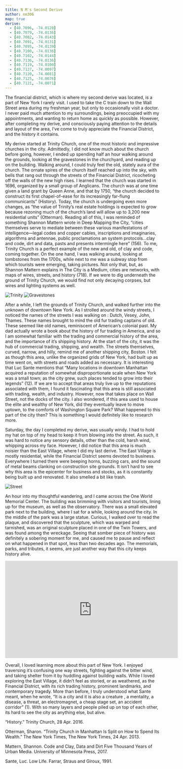 ```yaml
---
title: N M's Second Derive
author: nm306
map: true
derive:
  - [40.7096, -74.0128]
  - [40.7079, -74.0136]
  - [40.7082, -74.0143]
  - [40.7091, -74.0131]
  - [40.7095, -74.0139]
  - [40.7100, -74.0136]
  - [40.7102, -74.0144]
  - [40.7136, -74.0136]
  - [40.7119, -74.0100]
  - [40.7127, -74.0097]
  - [40.7120, -74.0081]
  - [40.7125, -74.0076]
  - [40.7121, -74.0071]
---
```


The financial district, which is where my second derive was located, is a part of New York I rarely visit. I used to take the C train down to the Wall Street area during my freshman year, but only to occasionally visit a doctor. I never paid much attention to my surroundings, being preoccupied with my appointments, and wanting to return home as quickly as possible. However, after completing my derive, and consciously paying attention to the details and layout of the area, I’ve come to truly appreciate the Financial District, and the history it contains.

My derive started at Trinity Church, one of the most historic and impressive churches in the city. Admittedly, I did not know much about the church before going, however, I ended up spending half an hour walking around the grounds, looking at the gravestones in the churchyard, and reading up on the building. Walking around, I could truly feel the old, stately aura of the church. The ornate spires of the church itself reached up into the sky, with bells that rang out through the streets of the Financial District, ricocheting off the walls of the new high rises. I learned that the church was started in 1696, organized by a small group of Anglicans. The church was at one time given a land grant by Queen Anne, and that by 1750, “the church decided to construct its first chapel-of-ease for its increasingly far-flung communicants” (History). Today, the church is undergoing even more changes, as “the value of Trinity’s real estate holdings is expected to grow because rezoning much of the church’s land will allow up to 3,200 new residential units” (Otterman). Reading all of this, I was reminded of something Shannon Mattern wrote in Deep Mapping the City, “cities themselves serve to mediate between these various manifestations of intelligence—legal codes and copper cables, inscriptions and imaginaries, algorithms and antennae, public proclamations an system protocols…clay and code, dirt and data, pasts and presents intermingle here” (156). To me, Trinity Church is a perfect example of the new and old, of clay and code, coming together. On the one hand, I was walking around, looking at tombstones from the 1700s, while next to me was a subway stop from which tourists were emerging, taking pictures. Not only that, but, as Shannon Mattern explains in The City is a Medium, cities are networks, with maps of wires, streets, and history (718). If we were to dig underneath the ground of Trinity Church, we would find not only decaying corpses, but wires and lighting systems as well.

![Trinity](https://i.imgur.com/ROrpfoi.jpg)
![Gravestones](https://i.imgur.com/ESjkjOD.jpg)

After a while, I left the grounds of Trinity Church, and walked further into the unknown of downtown New York. As I strolled around the windy streets, I noticed the names of the streets I was walking on : Dutch, Vesey, John, Thames. These names brought to mind the old fur trading captains of old. These seemed like old names, reminiscent of American’s colonial past. My dad actually wrote a book about the history of fur trading in America, and so I am somewhat familiar with the trading and commercial history of the area, and the importance of it’s shipping history. At the start of the city, it was the hub of commercial trading, shipping, and wealth. The streets themselves, curved, narrow, and hilly, remind me of another shipping city, Boston. I felt as though this area, unlike the organized grids of New York, had built up as time went on, with streets and roads added as necessary. It is interesting that Luc Sante mentions that “Many locations in downtown Manhattan acquired a reputation of somewhat disproportionate scale when New York was a small town; as the city grew, such places tended to grow into their legends” (12). If we are to accept that areas truly live up to the reputations associated with them, I found it fascinating that this area is still associated with trading, wealth, and industry. However, now that takes place on Wall Street, not the docks of the city. I also wondered, if this area used to house the elite and wealthy of New York, did they eventually leave to move uptown, to the comforts of Washington Square Park? What happened to this part of the city then? This is something I would definitely like to research more.

Saturday, the day I completed my derive, was usually windy. I had to hold my hat on top of my head to keep it from blowing into the street. As such, it was hard to notice any sensory details, other than the cold, harsh wind, whipping across my face. However, I did notice that this area is much noisier than the East Village, where I did my last derive. The East Village is mostly residential, while the Financial District seems devoted to business. Everywhere I turned there were beeping horns, buzzing cars, and the sound of metal beams clanking on construction site grounds. It isn’t hard to see why this area is the epicenter for business and stocks, as it is constantly being built up and renovated. It also smelled a bit like trash.

![Street](https://i.imgur.com/85RrFOI.jpg)

An hour into my thoughtful wandering, and I came across the One World Memorial Center. The building was brimming with visitors and tourists, lining up for the museum, as well as the observatory. There was a small elevated park next to the building, where I sat for a while, looking around the city. In the middle of the park was a large statue. Curious, I walked over to read the plaque, and discovered that the sculpture, which was warped and tarnished, was an original sculpture placed in one of the Twin Towers, and was found among the wreckage. Seeing that somber piece of history was definitely a sobering moment for me, and caused me to pause and reflect on what happened in that spot, less than two decades ago. The memorials, parks, and tributes, it seems, are just another way that this city keeps history alive.

<div class="embed-responsive embed-responsive-21by9">
<iframe width="560" height="315" src="https://www.youtube.com/embed/119i_2ECoNo" frameborder="0" allow="autoplay; encrypted-media" allowfullscreen></iframe>
</div>

Overall, I loved learning more about this part of New York. I enjoyed traversing it’s confusing one way streets, fighting against the bitter wind, and taking shelter from it by huddling against building walls. While I loved exploring the East Village, it didn’t feel as storied, or as weathered, as the Financial District, with its rich trading history, prominent landmarks, and contemporary tragedy. More than before, I truly understood what Sante meant, when he wrote, “It is a city and it is also a creature , a mentality, a disease, a threat, an electromagnet, a cheap stage set, an accident corridor” (1). With so many layers and people piled up on top of each other, its hard to see the city as anything else, but alive.

“History.” Trinity Church, 28 Apr. 2016.

Otterman, Sharon. “Trinity Church in Manhattan Is Split on How to Spend Its Wealth.” The New York Times, The New York Times, 24 Apr. 2013.

Mattern, Shannon. Code and Clay, Data and Dirt Five Thousand Years of Urban Media. University of Minnesota Press, 2017.

Sante, Luc. Low Life. Farrar, Straus and Giroux, 1991.
